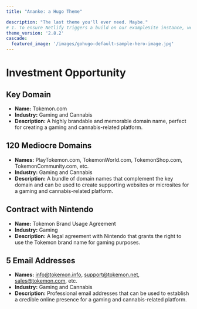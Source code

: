 ```yaml
---
title: "Ananke: a Hugo Theme"

description: "The last theme you'll ever need. Maybe."
# 1. To ensure Netlify triggers a build on our exampleSite instance, we need to change a file in the exampleSite directory.
theme_version: '2.8.2'
cascade:
  featured_image: '/images/gohugo-default-sample-hero-image.jpg'
---
```


# Investment Opportunity

## Key Domain
- **Name:** Tokemon.com
- **Industry:** Gaming and Cannabis
- **Description:** A highly brandable and memorable domain name, perfect for creating a gaming and cannabis-related platform.

## 120 Mediocre Domains
- **Names:** PlayTokemon.com, TokemonWorld.com, TokemonShop.com, TokemonCommunity.com, etc.
- **Industry:** Gaming and Cannabis
- **Description:** A bundle of domain names that complement the key domain and can be used to create supporting websites or microsites for a gaming and cannabis-related platform.

## Contract with Nintendo
- **Name:** Tokemon Brand Usage Agreement
- **Industry:** Gaming
- **Description:** A legal agreement with Nintendo that grants the right to use the Tokemon brand name for gaming purposes.

## 5 Email Addresses
- **Names:** info@tokemon.info, support@tokemon.net, sales@tokemon.com, etc.
- **Industry:** Gaming and Cannabis
- **Description:** Professional email addresses that can be used to establish a credible online presence for a gaming and cannabis-related platform.
